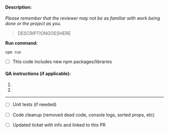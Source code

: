 #### **Description:**
_Please remember that the reviewer may not be as familiar with work being done or the project as you._

> DESCRIPTIONGOESHERE


**Run command:**

```
npm run
```

- [ ] This code includes new npm packages/libraries

#### **QA instructions (if applicable):** 
1. 
2.

---

- [ ] Unit tests (if needed)
- [ ] Code cleanup (removed dead code, console logs, sorted props, etc)
- [ ] Updated ticket with info and linked to this PR


